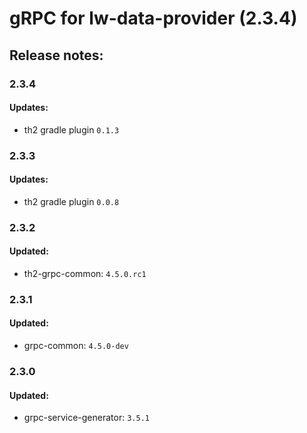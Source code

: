 # gRPC for lw-data-provider (2.3.4)

## Release notes:

### 2.3.4

#### Updates:
+ th2 gradle plugin `0.1.3`

### 2.3.3

#### Updates:
+ th2 gradle plugin `0.0.8`

### 2.3.2

#### Updated:

+ th2-grpc-common: `4.5.0.rc1`

### 2.3.1

#### Updated:

+ grpc-common: `4.5.0-dev`

### 2.3.0

#### Updated:
+ grpc-service-generator: `3.5.1`